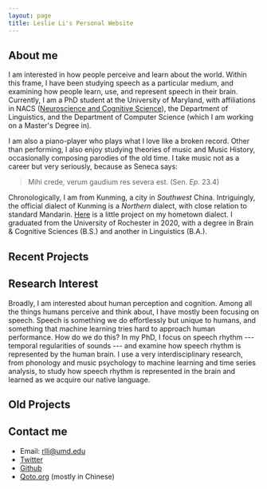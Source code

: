 ```yaml
---
layout: page
title: Leslie Li's Personal Website
---
```


## About me

I am interested in how people perceive and learn about the world. Within this frame, I have been studying speech as a particular medium, and examining how people learn, use, and represent speech in their brain. Currently, I am a PhD student at the University of Maryland, with affiliations in NACS ([Neuroscience and Cognitive Science](nacs.umd.edu)), the Department of Linguistics, and the Department of Computer Science (which I am working on a Master's Degree in).

I am also a piano-player who plays what I love like a broken record. Other than performing, I also enjoy studying theories of music and Music History, occasionally composing parodies of the old time. I take music not as a career but very seriously, because as Seneca says:

> Mihi crede, verum gaudium res severa est. (Sen. *Ep.* 23.4)

Chronologically, I am from Kunming, a city in *Southwest* China. Intriguingly, the official dialect of Kunming is a *Northern* dialect, with close relation to standard Mandarin. [Here](/research/LIN210_projectPaper_LL.pdf) is a little project on my hometown dialect. I graduated from the University of Rochester in 2020, with a degree in Brain & Cognitive Sciences (B.S.) and another in Linguistics (B.A.).

## Recent Projects

## Research Interest

Broadly, I am interested about human perception and cognition. Among all the things humans perceive and think about, I have mostly been focusing on speech. Speech is something we do effortlessly but unique to humans, and something that machine learning tries hard to approach human performance. How do we do this? In my PhD, I focus on speech rhythm --- temporal regularities of sounds --- and examine how speech rhythm is represented by the human brain. I use a very interdisciplinary research, from phonology and music psychology to machine learning and time series analysis, to study how speech rhythm is represented in the brain and learned as we acquire our native language. 

## Old Projects

## Contact me
 - Email: rlli@umd.edu
 - [Twitter](https://twitter.com/Leslie_LRL)
 - [Github](https://github.com/smiledra/)
 - [Qoto.org](https://qoto.org/@smiledra) (mostly in Chinese)

